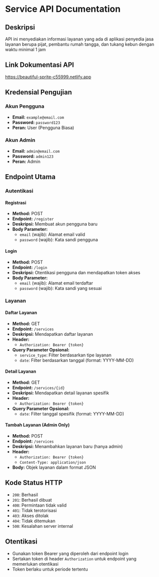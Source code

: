 # Service API Documentation

## Deskripsi

API ini menyediakan informasi layanan yang ada di aplikasi penyedia jasa layanan berupa pijat, pembantu rumah tangga, dan tukang kebun dengan waktu minimal 1 jam

## Link Dokumentasi API

https://beautiful-sprite-c55999.netlify.app

## Kredensial Pengujian

### Akun Pengguna

- **Email:** `example@email.com`
- **Password:** `password123`
- **Peran:** User (Pengguna Biasa)

### Akun Admin

- **Email:** `admin@email.com`
- **Password:** `admin123`
- **Peran:** Admin

## Endpoint Utama

### Autentikasi

#### Registrasi

- **Method:** POST
- **Endpoint:** `/register`
- **Deskripsi:** Membuat akun pengguna baru
- **Body Parameter:**
  - `email` (wajib): Alamat email valid
  - `password` (wajib): Kata sandi pengguna

#### Login

- **Method:** POST
- **Endpoint:** `/login`
- **Deskripsi:** Otentikasi pengguna dan mendapatkan token akses
- **Body Parameter:**
  - `email` (wajib): Alamat email terdaftar
  - `password` (wajib): Kata sandi yang sesuai

### Layanan

#### Daftar Layanan

- **Method:** GET
- **Endpoint:** `/services`
- **Deskripsi:** Mendapatkan daftar layanan
- **Header:**
  - `Authorization: Bearer {token}`
- **Query Parameter Opsional:**
  - `service_type`: Filter berdasarkan tipe layanan
  - `date`: Filter berdasarkan tanggal (format: YYYY-MM-DD)

#### Detail Layanan

- **Method:** GET
- **Endpoint:** `/services/{id}`
- **Deskripsi:** Mendapatkan detail layanan spesifik
- **Header:**
  - `Authorization: Bearer {token}`
- **Query Parameter Opsional:**
  - `date`: Filter tanggal spesifik (format: YYYY-MM-DD)

#### Tambah Layanan (Admin Only)

- **Method:** POST
- **Endpoint:** `/services`
- **Deskripsi:** Menambahkan layanan baru (hanya admin)
- **Header:**
  - `Authorization: Bearer {token}`
  - `Content-Type: application/json`
- **Body:** Objek layanan dalam format JSON

## Kode Status HTTP

- `200`: Berhasil
- `201`: Berhasil dibuat
- `400`: Permintaan tidak valid
- `401`: Tidak terotorisasi
- `403`: Akses ditolak
- `404`: Tidak ditemukan
- `500`: Kesalahan server internal

## Otentikasi

- Gunakan token Bearer yang diperoleh dari endpoint login
- Sertakan token di header `Authorization` untuk endpoint yang memerlukan otentikasi
- Token berlaku untuk periode tertentu
